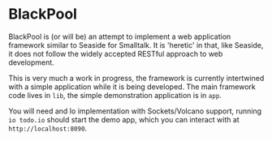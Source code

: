 BlackPool
=========

BlackPool is (or will be) an attempt to implement a web application framework 
similar to Seaside for Smalltalk. It is 'heretic' in that, like Seaside, it
does not follow the widely accepted RESTful approach to web development.

This is very much a work in progress, the framework is currently intertwined
with a simple application while it is being developed. The main framework
code lives in `lib`, the simple demonstration application is in `app`.

You will need and Io implementation with Sockets/Volcano support, running
`io todo.io` should start the demo app, which you can interact with at
`http://localhost:8090`.
